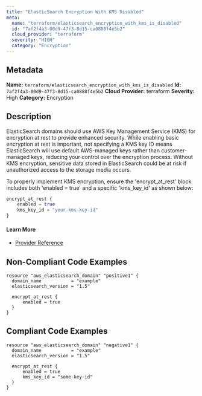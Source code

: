 ```yaml
---
title: "ElasticSearch Encryption With KMS Disabled"
meta:
  name: "terraform/elasticsearch_encryption_with_kms_is_disabled"
  id: "7af2f4a3-00d9-47f3-8d15-ca0888f4e5b2"
  cloud_provider: "terraform"
  severity: "HIGH"
  category: "Encryption"
---
```

## Metadata
**Name:** `terraform/elasticsearch_encryption_with_kms_is_disabled`
**Id:** `7af2f4a3-00d9-47f3-8d15-ca0888f4e5b2`
**Cloud Provider:** terraform
**Severity:** High
**Category:** Encryption
## Description
ElasticSearch domains should use AWS Key Management Service (KMS) for encryption at rest to provide enhanced security. While enabling basic encryption at rest is important, not specifying a KMS key ID means ElasticSearch will use default AWS-managed keys rather than customer-managed keys, reducing your control over the encryption process. Without KMS encryption, sensitive data stored in ElasticSearch could be at risk if unauthorized access to the storage media occurs.

To properly implement KMS encryption, ensure the 'encrypt_at_rest' block includes both 'enabled = true' and a specific 'kms_key_id' as shown below:

```terraform
encrypt_at_rest {
    enabled = true
    kms_key_id = "your-kms-key-id"
}
```

#### Learn More

 - [Provider Reference](https://registry.terraform.io/providers/hashicorp/aws/latest/docs/resources/elasticsearch_domain)

## Non-Compliant Code Examples
```aws
resource "aws_elasticsearch_domain" "positive1" {
  domain_name           = "example"
  elasticsearch_version = "1.5"

  encrypt_at_rest {
      enabled = true
  }
}
```

## Compliant Code Examples
```aws
resource "aws_elasticsearch_domain" "negative1" {
  domain_name           = "example"
  elasticsearch_version = "1.5"

  encrypt_at_rest {
      enabled = true
      kms_key_id = "some-key-id"
  }
}
```
